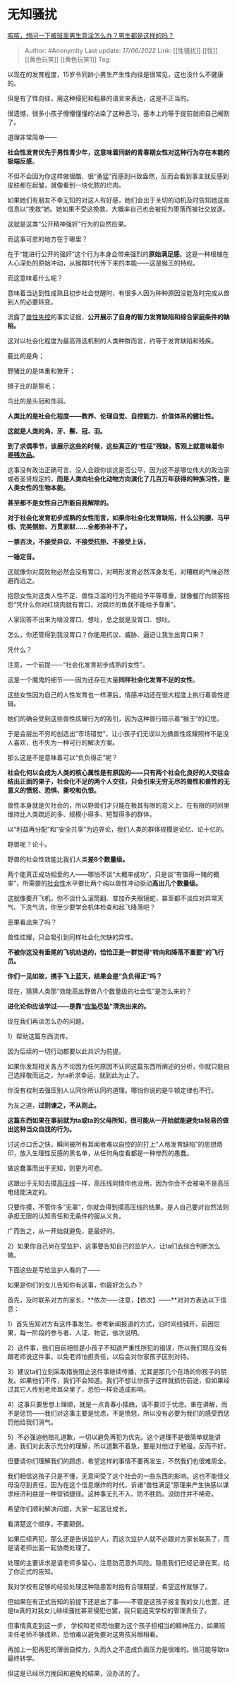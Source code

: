# 无知骚扰
[咳咳，想问一下被班里男生意淫怎么办？男生都是这样的吗？](https://www.zhihu.com/question/64331601/answer/2523268204)

> Author: #Anonymity
> Last update: *17/06/2022*
> Link: [[性骚扰]] [[性]] [[黄色玩笑]] [[黄色玩笑1]]
> Tag:

以现在的发育程度，15岁令同龄小男生产生性向往是很常见，这也没什么不健康的。

但是有了性向往，用这种侵犯和粗暴的语言来表达，这是不正当的。

很遗憾，很多小孩子懵懵懂懂的沾染了这种恶习，基本上约等于提前就把自己阉割了。

道理非常简单——

**社会性发育优先于男性青少年，这意味着同龄的青春期女性对这种行为存在本能的极端反感**。

不但不会因为你这样做很酷、很“勇猛”而感到兴致盎然，反而会看到事主就反感到皮肤都在起皱，就像看到一块化脓的烂肉。

如果她们有朋友不幸无知的对这人有好感，她们会出于关切的动机及时告知她这些信息以“挽救”她。她如果不受这挽救，大概率自己也会被视为堕落而被社交放逐。

这就是这类“公开精神强奸”行为的自然后果。

而这事可悲的地方在于哪里？

在于“能进行公开的强奸”这个行为本身会带来强烈的**原始满足感**。这是一种根植在人心深处的原始冲动，从猴群时代传下来的本能——这是猴王的特权。

而这意味着什么呢？

意味着当达到性成熟且初步社会觉醒时，有很多人因为种种原因没能及时完成从兽到人的必要转变。

流露了[兽性失控](https://www.zhihu.com/search?q=%E5%85%BD%E6%80%A7%E5%A4%B1%E6%8E%A7&search_source=Entity&hybrid_search_source=Entity&hybrid_search_extra=%7B%22sourceType%22%3A%22answer%22%2C%22sourceId%22%3A2523268204%7D)的事实证据，**公开展示了自身的智力发育缺陷和综合家庭条件的缺陷。**

这对以社会化程度为最高筛选机制的人类种群而言，约等于发育缺陷和残疾。

鹿比的是角；

野猪比的是体重和獠牙；

狮子比的是鬃毛；

鸟比的是头冠和饰羽。

**人类比的是社会化程度——教养、伦理自觉、自控能力、价值体系的健壮性。**

**这就是人类的角、牙、鬃、冠、羽。**

**到了求偶季节，该展示这些的时候，这些真正的“性征”残缺，客观上就意味着你是[残次品](https://www.zhihu.com/search?q=%E6%AE%8B%E6%AC%A1%E5%93%81&search_source=Entity&hybrid_search_source=Entity&hybrid_search_extra=%7B%22sourceType%22%3A%22answer%22%2C%22sourceId%22%3A2523268204%7D)。**

这事没有政治正确可言，没人会跟你谈这是否公平，因为这不是哪位伟大的政治家或者圣贤规定的，**而是人类向社会化动物方向演化了几百万年获得的种族习性，是人类女性的生物本能。**

**甚至都不是女性自己所能自我解除的。**

**对于社会化发育初步成熟的女性而言，如果你社会化发育缺陷，什么公狗腰、马甲线、完美侧脸、万贯家财……全都弥补不了。**

**一票否决，不接受异议、不接受抗拒、不接受上诉，**

**一锤定音。**

这就像你对腐败物必然会没有胃口，对畸形发育必然浑身发毛，对糟糕的气味必然避而远之。

抱怨女性对这类人性不足、兽性泛滥的行为不能给予平等尊重，就像餐厅向顾客抱怨“凭什么你对红烧肉就有胃口，对腐烂的鱼就不能给予尊重”。

人家回答不出来为啥没胃口、想吐，总之就是没胃口、想吐。

怎么，你还管得到我没胃口？你能用抗议、威胁、逼迫让我生出胃口来？

凭什么？

注意，一个前提——“社会化发育初步成熟的女性”。

这是一个魔鬼的细节——因为还存在大量**同样社会化发育不足的女性**。

这些女性因为自己的人性发育也一样滞后，情感冲动还在很大程度上执行着兽性逻辑。

她们的确会受到这些兽性炫耀行为的吸引，因为这种兽行暗示着“猴王”的幻觉。

于是会层出不穷的创造出“市场错觉”，让小孩子们无误以为搞兽性炫耀照样不是没人喜欢，也不失为一种可行的解决方案。

那么这是不是意味着可以“负负得正”呢？

**社会化何以会成为人类的核心属性是有原因的——只有两个社会化良好的人交往会结出正面的果子，社会化不足的两个人交往，只会引来无穷无尽的兽性和兽性的无意义的愤怒、恐惧、撕咬和仇恨。**

兽性本身就是欠社会的，所以野兽们才只能在极其有限的意义上、在有限的时间里维持比人类疏远的多、规模小得多、短暂得多的群体。

以“利益再分配”和“安全共享”为边界论，我们人类的群体规模是论亿、论十亿的。

野兽呢？论十。

野兽的社会性效能比我们人类**差8个数量级。**

两个能真正成功相爱的人——哪怕不谈“大概率成功”，只是谈“有值得一赌的概率”，所需要的[社会性](https://www.zhihu.com/search?q=%E7%A4%BE%E4%BC%9A%E6%80%A7&search_source=Entity&hybrid_search_source=Entity&hybrid_search_extra=%7B%22sourceType%22%3A%22answer%22%2C%22sourceId%22%3A2523268204%7D)水平要比两个纯以兽性冲动驱动**高出几个数量级。**

这就像要开飞机，你不谈什么滚筒翻、普加乔夫眼镜蛇，甚至都不谈应对异常天气、下洗气流，你至少要学会机体检查和起飞降落吧？

恶果看出来了吗？

兽性炫耀，只会吸引到同样社会化欠缺的异性。

**不被你这没有垂尾的飞机劝退的，恰恰正是一群觉得“转向和降落不重要”的飞行员。**

**你们一见如故，携手飞上蓝天，结果会是“负负得正”吗？**

现在，猜猜人类那“效能高出野兽八个数量级的社会性”是怎么来的？

**进化论你应该学过——是靠“[应坠尽坠](https://www.zhihu.com/search?q=%E5%BA%94%E5%9D%A0%E5%B0%BD%E5%9D%A0&search_source=Entity&hybrid_search_source=Entity&hybrid_search_extra=%7B%22sourceType%22%3A%22answer%22%2C%22sourceId%22%3A2523268204%7D)”清洗出来的。**

现在我们再谈怎么办的问题。

1）帮助这篇东西流传。

因为后续的一切行动都要以此共识为前提。

如果你发现相关各方不论因为任何原因不认同这篇东西所阐述的分析，你就只能自己选择敬而远之，为ta祈求幸运，就到此为止了。

你没有权利去强压别人认同你所认同的道理。哪怕你说的是牛顿定律也不行。

为友之道，**过则谏之，不从则止。**

**这篇东西如果在事前就为ta或ta的父母所知，很可能从一开始就能避免ta轻易的做出这种当众自戕的行为。**

讨这点口舌之快，瞬间被所有耳闻者难以自控的的打上“人格发育缺陷”的思想烙印，放入生理性反感的黑名单，从任何角度看都是一种惨烈的愚蠢。

做这蠢事而出于无知，则更为可悲。

这跟出于无知去摸[高压线](https://www.zhihu.com/search?q=%E9%AB%98%E5%8E%8B%E7%BA%BF&search_source=Entity&hybrid_search_source=Entity&hybrid_search_extra=%7B%22sourceType%22%3A%22answer%22%2C%22sourceId%22%3A2523268204%7D)一样，高压线同情你也没用。因为你会不会被电不是高压电线能决定的。

只要你摸，不管你多“无辜”，你就会得到摸高压线的结果。是人自己要对自然法则承担无限的认知责任和无条件的服从义务。

广而告之，从一开始就避免，是最好的。

2）如果你自己尚在受监护，这事要告知自己的监护人，让ta们去综合判断怎么做。

下面这些是写给监护人看的了——

如果是你们的女儿告知你有这事，你最好怎么办？

首先，及时联系对方的家长，**依次——注意，【依次】——**对对方表达以下信息：

1）首先告知对方有这件事发生。参考新闻报道的方式，沿时间线铺开，前因后果，每一阶段的参与者、人证、物证，依次说明。

2）这件事，我们目前相信是小孩子不知道严重性所犯的错误，所以我们现在没有跟老师说这件事，以免老师怕担责任，以后会对你家孩子区别对待。

3）建议ta们立刻采取措施阻止这件事继续传播，尤其是那几个在场的你孩子的朋友。如果他们不传，我们不会知道。我们不想让你孩子这样就损伤前途，但如果经过其它人传到老师耳朵里了，恐怕一样会造成影响。

4）这事只要思想上理顺，就是一点青春小插曲，请不要过于忧虑。重在讲解，而不是惩罚——我们对这事主要是忧虑，不是愤怒，所以没有必要为我们的感受而惩罚他给我们消气。

5）不必强迫他赔礼道歉，一切以避免再犯为优先。这个道理不是很简单就能讲通，我们对此表示充分的理解，所以道歉不着急，要是对他过于勉强，反而不好。

但要请你们理解我们的顾虑，希望这样的事情不要再发生，不然我们也很难周全。

我们相信这孩子只是不懂，无意间受了这个社会的一些东西的影响。这也不能怪父母没尽到责任，因为在这个信息爆炸的时代，诉诸“兽性满足”原理来产生快感以谋求经济利益是一种营销捷径。这种事无孔不入、防不胜防。没防住并不稀奇。

希望你们顺利解决问题，大家一起茁壮成长。

看清楚这个顺序，不要颠倒。

如果后续再犯，那么还是告诉监护人，而这次监护人就不必跟对方家长联系了，而是请老师出面一起协商处理了。

处理的主要诉求是请老师多留心，注意防范意外风险。隐患我们已经记录在案，给了你正式的告知。

我对学校有足够的经验处理这种隐患暂时抱有合理期望，希望这样就够了。

但如果在有正式告知的前提下还是出了事——不管是这孩子报复我的女儿也罢，还是ta真的对我女儿继续骚扰甚至侵犯也罢，我只能追究学校的管理责任了。

但事情真走到这一步， 学校和老师恐怕要为这个孩子担相当的精神压力，如果班主任老师不够成熟，恐怕难以避免要对这男孩另眼相看。

再加上一犯再犯的薄弱自控力，久而久之不造成负面压力是很难的。很可能导致ta最终转学。

但这是已经尽力挽回和避免的结果，没办法的了。
